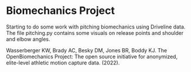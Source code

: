 # Biomechanics Project

Starting to do some work with pitching biomechanics using Driveline data. The file pitching.py contains some visuals on release points and shoulder and elbow angles.

Wasserberger KW, Brady AC, Besky DM, Jones BR, Boddy KJ. The OpenBiomechanics Project: The open source initiative for anonymized, elite-level athletic motion capture data. (2022).
